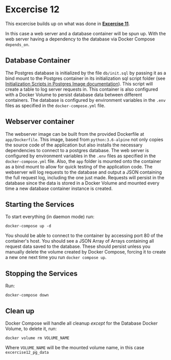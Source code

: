 # Excercise 12

This excercise builds up on what was done in [**Excercise 11**](https://github.com/ewajs/learn-docker-online/tree/master/Excercise11).

In this case a web server and a database container will be spun up. With the web server having a dependency to the database via Docker Compose `depends_on`.

## Database Container

The Postgres database is initialized by the file `db/init.sql` by passing it as a bind mount to the Postgres container in its initialization sql script folder (see [Initialization Scripts in Postgres Image documentation](https://hub.docker.com/_/postgres)). This script will create a table to log server requests in. This container is also configured with a Docker Volume to persist database data between different containers. The database is configured by environment variables in the `.env` files as specified in the `docker-compose.yml` file.

## Webserver container

The webserver image can be built from the provided Dockerfile at `app/Dockerfile`. This image, based from `python:3.6-alpine` not only copies the source code of the application but also installs the necessary dependencies to connect to a postgres database. The web server is configured by environment variables in the `.env` files as specified in the `docker-compose.yml` file. Also, the `app` folder is mounted onto the container as a bind mount to allow for quick testing of the application code.
The webserver will log requests to the database and output a JSON containing the full request log, including the one just made. Requests will persist in the database since the data is stored in a Docker Volume and mounted every time a new database container instance is created.

## Starting the Services

To start everything (in daemon mode) run:

```
docker-compose up -d
```

You should be able to connect to the container by accessing port 80 of the container's host. You should see a JSON Array of Arrays containing all request data saved to the database. These should persist unless you manually delete the volume created by Docker Compose, forcing it to create a new one next time you run `docker compose up`.

## Stopping the Services

Run:

```
docker-compose down
```

## Clean up

Docker Compose will handle all cleanup _except_ for the Database Docker Volume, to delete it, run:

```
docker volume rm VOLUME_NAME
```

Where `VOLUME_NAME` will be the mounted volume name, in this case `excercise12_pg_data`
